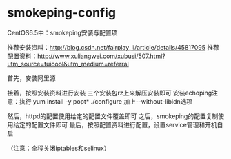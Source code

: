 # smokeping-config
CentOS6.5中：smokeping安装与配置项


推荐安装资料：http://blog.csdn.net/fairplay_li/article/details/45817095
推荐配置资料：http://www.xuliangwei.com/xubusi/507.html?utm_source=tuicool&utm_medium=referral


首先，安装阿里源

接着，按照安装资料进行安装
	三个安装包rz上来解压安装即可
	安装echoping注意：执行 yum install -y popt*
	                  ./configure 加上--without-libidn选项
			  
然后，httpd的配置使用给定的配置文件覆盖即可
之后，smokeping的配置复制使用给定的配置文件即可
最后，按照配置资料进行配置，设置service管理和开机自启

（注意：全程关闭iptables和selinux）
